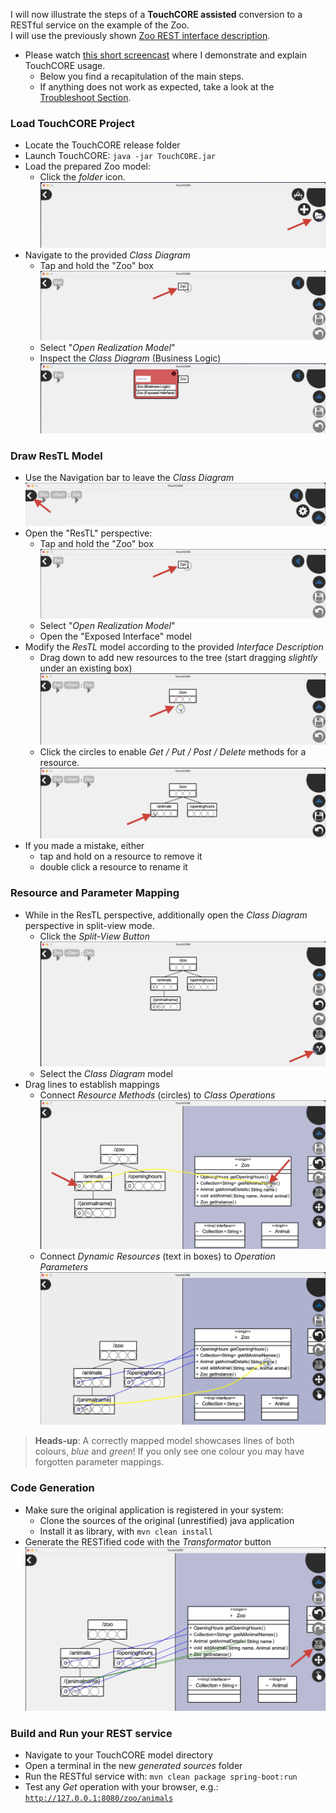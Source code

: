 I will now illustrate the steps of a **TouchCORE assisted** conversion to a RESTful service on the example of the Zoo.  
I will use the previously shown [Zoo REST interface description](interface-zoo.txt).

 * Please watch [this short screencast](https://www.cs.mcgill.ca/~mschie3/restifyvideos/TouchCORE-1080p.mp4) where I demonstrate and explain TouchCORE usage.
    * Below you find a recapitulation of the main steps.
    * If anything does not work as expected, take a look at the [Troubleshoot Section](#troubleshoot).

### Load TouchCORE Project

 * Locate the TouchCORE release folder
 * Launch TouchCORE: ```java -jar TouchCORE.jar```
 * Load the prepared Zoo model:
    * Click the *folder* icon.  
![folder](captures/touchcoreui/folder.png)
 * Navigate to the provided *Class Diagram*
    * Tap and hold the "Zoo" box  
![openmodel](captures/touchcoreui/openmodel.png)
    * Select "*Open Realization Model*"
    * Inspect the *Class Diagram* (Business Logic)  
![bl](captures/touchcoreui/businesslogic.png)

### Draw ResTL Model

 * Use the Navigation bar to leave the *Class Diagram*  
![navbar](captures/touchcoreui/navbar.png)
 * Open the "ResTL" perspective:
    * Tap and hold the "Zoo" box  
![openmodel](captures/touchcoreui/openmodel.png)
    * Select "*Open Realization Model*"
    * Open the "Exposed Interface" model
 * Modify the *ResTL* model according to the provided *Interface Description*
    * Drag down to add new resources to the tree (start dragging *slightly* under an existing box)  
![addresource](captures/touchcoreui/addresource.png)
    * Click the circles to enable *Get / Put / Post / Delete* methods for a resource.  
![addmethod](captures/touchcoreui/addmethod.png)
 * If you made a mistake, either
    * tap and hold on a resource to remove it
    * double click a resource to rename it

### Resource and Parameter Mapping

 * While in the ResTL perspective, additionally open the *Class Diagram* perspective in split-view mode.
    * Click the *Split-View Button* 
![splitview](captures/touchcoreui/splitview.png)
    * Select the *Class Diagram* model
 * Drag lines to establish mappings
    * Connect *Resource Methods* (circles) to *Class Operations*
![map](captures/touchcoreui/map.png)
    * Connect *Dynamic Resources* (text in boxes) to *Operation Parameters*  
![parammap](captures/touchcoreui/parammap.png)

 > **Heads-up**: A correctly mapped model showcases lines of both colours, *blue* and *green*! If you only see one colour you may have forgotten parameter mappings.

### Code Generation

 * Make sure the original application is registered in your system:
    * Clone the sources of the original (unrestified) java application
    * Install it as library, with ```mvn clean install```
 * Generate the RESTified code with the *Transformator* button  
![trafo](captures/touchcoreui/generate.png)

### Build and Run your REST service

 * Navigate to your TouchCORE model directory
 * Open a terminal in the new *generated sources* folder
 * Run the RESTful service with: ```mvn clean package spring-boot:run```
 * Test any *Get* operation with your browser, e.g.:  
[```http://127.0.0.1:8080/zoo/animals```](http://127.0.0.1:8080/)

